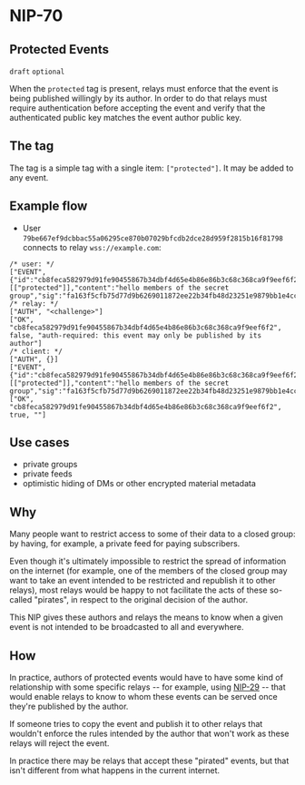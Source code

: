 NIP-70
======

Protected Events
----------------

`draft` `optional`

When the `protected` tag is present, relays must enforce that the event is being published willingly by its author. In order to do that relays must require authentication before accepting the event and verify that the authenticated public key matches the event author public key.

## The tag

The tag is a simple tag with a single item: `["protected"]`. It may be added to any event.

## Example flow

- User `79be667ef9dcbbac55a06295ce870b07029bfcdb2dce28d959f2815b16f81798` connects to relay `wss://example.com`:

```jsonc
/* user: */
["EVENT",{"id":"cb8feca582979d91fe90455867b34dbf4d65e4b86e86b3c68c368ca9f9eef6f2","pubkey":"79be667ef9dcbbac55a06295ce870b07029bfcdb2dce28d959f2815b16f81798","created_at":1707409439,"kind":1,"tags":[["protected"]],"content":"hello members of the secret group","sig":"fa163f5cfb75d77d9b6269011872ee22b34fb48d23251e9879bb1e4ccbdd8aaaf4b6dc5f5084a65ef42c52fbcde8f3178bac3ba207de827ec513a6aa39fa684c"}]
/* relay: */
["AUTH", "<challenge>"]
["OK", "cb8feca582979d91fe90455867b34dbf4d65e4b86e86b3c68c368ca9f9eef6f2", false, "auth-required: this event may only be published by its author"]
/* client: */
["AUTH", {}]
["EVENT",{"id":"cb8feca582979d91fe90455867b34dbf4d65e4b86e86b3c68c368ca9f9eef6f2","pubkey":"79be667ef9dcbbac55a06295ce870b07029bfcdb2dce28d959f2815b16f81798","created_at":1707409439,"kind":1,"tags":[["protected"]],"content":"hello members of the secret group","sig":"fa163f5cfb75d77d9b6269011872ee22b34fb48d23251e9879bb1e4ccbdd8aaaf4b6dc5f5084a65ef42c52fbcde8f3178bac3ba207de827ec513a6aa39fa684c"}]
["OK", "cb8feca582979d91fe90455867b34dbf4d65e4b86e86b3c68c368ca9f9eef6f2", true, ""]
```

## Use cases

- private groups
- private feeds
- optimistic hiding of DMs or other encrypted material metadata

## Why

Many people want to restrict access to some of their data to a closed group: by having, for example, a private feed for paying subscribers.

Even though it's ultimately impossible to restrict the spread of information on the internet (for example, one of the members of the closed group may want to take an event intended to be restricted and republish it to other relays), most relays would be happy to not facilitate the acts of these so-called "pirates", in respect to the original decision of the author.

This NIP gives these authors and relays the means to know when a given event is not intended to be broadcasted to all and everywhere.

## How

In practice, authors of protected events would have to have some kind of relationship with some specific relays -- for example, using [NIP-29](29.md) -- that would enable relays to know to whom these events can be served once they're published by the author.

If someone tries to copy the event and publish it to other relays that wouldn't enforce the rules intended by the author that won't work as these relays will reject the event.

In practice there may be relays that accept these "pirated" events, but that isn't different from what happens in the current internet.
